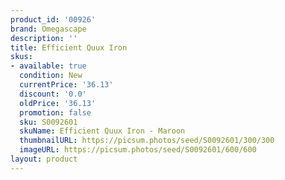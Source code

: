 ```yaml
---
product_id: '00926'
brand: Omegascape
description: ''
title: Efficient Quux Iron
skus:
- available: true
  condition: New
  currentPrice: '36.13'
  discount: '0.0'
  oldPrice: '36.13'
  promotion: false
  sku: S0092601
  skuName: Efficient Quux Iron - Maroon
  thumbnailURL: https://picsum.photos/seed/S0092601/300/300
  imageURL: https://picsum.photos/seed/S0092601/600/600
layout: product
---
```

